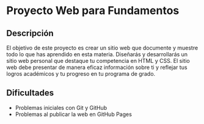 # Proyecto Web para Fundamentos

## Descripción
El objetivo de este proyecto es crear un sitio web que documente y muestre todo lo que has aprendido en esta materia. Diseñarás y desarrollarás un sitio web personal que destaque tu competencia en HTML y CSS. El sitio web debe presentar de manera eficaz información sobre ti y reflejar tus logros académicos y tu progreso en tu programa de grado. 

## Dificultades
- Problemas iniciales con Git y GitHub
- Problemas al publicar la web en GitHub Pages